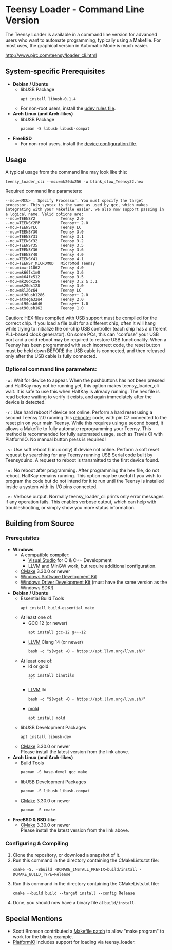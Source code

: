 # Teensy Loader - Command Line Version
The Teensy Loader is available in a command line version for advanced users who want to automate programming, typically using a Makefile. For most uses, the graphical version in Automatic Mode is much easier. 

http://www.pjrc.com/teensy/loader_cli.html

## System-specific Prerequisites
- **Debian / Ubuntu**
  - libUSB Package
    ```
    apt install libusb-0.1.4
    ```
  - For non-root users, install the [udev rules file](https://www.pjrc.com/teensy/00-teensy.rules).
- **Arch Linux (and Arch-likes)**
  - libUSB Package
    ```
    pacman -S libusb libusb-compat
    ```
- **FreeBSD**  
  - For non-root users, install the [device configuration file](extra/freebsd-teensy.conf).


## Usage
A typical usage from the command line may look like this:

`teensy_loader_cli --mcu=mk20dx256 -w blink_slow_Teensy32.hex`

Required command line parameters:

```
--mcu=<MCU> : Specify Processor. You must specify the target processor. This syntax is the same as used by gcc, which makes integrating with your Makefile easier, we also now support passing in a logical name. Valid options are:
--mcu=TEENSY2           Teensy 2.0
--mcu=TEENSY2PP         Teensy++ 2.0
--mcu=TEENSYLC          Teensy LC
--mcu=TEENSY30          Teensy 3.0
--mcu=TEENSY31          Teensy 3.1
--mcu=TEENSY32          Teensy 3.2
--mcu=TEENSY35          Teensy 3.5
--mcu=TEENSY36          Teensy 3.6
--mcu=TEENSY40          Teensy 4.0
--mcu=TEENSY41          Teensy 4.1
--mcu=TEENSY_MICROMOD   MicroMod Teensy
--mcu=imxrt1062         Teensy 4.0
--mcu=mk66fx1m0         Teensy 3.6
--mcu=mk64fx512         Teensy 3.5
--mcu=mk20dx256         Teensy 3.2 & 3.1
--mcu=mk20dx128         Teensy 3.0
--mcu=mkl26z64          Teensy LC
--mcu=at90usb1286       Teensy++ 2.0
--mcu=atmega32u4        Teensy 2.0
--mcu=at90usb646        Teensy++ 1.0
--mcu=at90usb162        Teensy 1.0
```

Caution: HEX files compiled with USB support must be compiled for the correct chip. If you load a file built for a different chip, often it will hang while trying to initialize the on-chip USB controller (each chip has a different PLL-based clock generator). On some PCs, this can "confuse" your USB port and a cold reboot may be required to restore USB functionality. When a Teensy has been programmed with such incorrect code, the reset button must be held down BEFORE the USB cable is connected, and then released only after the USB cable is fully connected.

### Optional command line parameters:

`-w` : Wait for device to appear. When the pushbuttons has not been pressed and HalfKay may not be running yet, this option makes teensy_loader_cli wait. It is safe to use this when HalfKay is already running. The hex file is read before waiting to verify it exists, and again immediately after the device is detected.

`-r` : Use hard reboot if device not online. Perform a hard reset using a second Teensy 2.0 running this [rebooter](rebootor) code, with pin C7 connected to the reset pin on your main Teensy. While this requires using a second board, it allows a Makefile to fully automate reprogramming your Teensy. This method is recommended for fully automated usage, such as Travis CI with PlatformIO. No manual button press is required!

`-s` : Use soft reboot (Linux only) if device not online. Perform a soft reset request by searching for any Teensy running USB Serial code built by Teensyduino. A request to reboot is transmitted to the first device found.

`-n` : No reboot after programming. After programming the hex file, do not reboot. HalfKay remains running. This option may be useful if you wish to program the code but do not intend for it to run until the Teensy is installed inside a system with its I/O pins connected.

`-v` : Verbose output. Normally teensy_loader_cli prints only error messages if any operation fails. This enables verbose output, which can help with troubleshooting, or simply show you more status information.

## Building from Source

### Prerequisites
- **Windows**  
  - A compatible compiler:  
    - [Visual Studio](https://visualstudio.microsoft.com/vs/) for C & C++ Development
    - LLVM and MinGW work, but require additional configuration.
  - [CMake](https://cmake.org/) 3.30.0 or newer
  - [Windows Software Development Kit](https://developer.microsoft.com/en-us/windows/downloads/windows-sdk/)
  - [Windows Driver Development Kit](https://learn.microsoft.com/en-us/windows-hardware/drivers/download-the-wdk#download-icon-for-wdk-step-3-install-wdk) (must have the same version as the Windows SDK!)
- **Debian / Ubuntu**  
  - Essential Build Tools  
    ```
    apt install build-essential make
    ```
  - At least one of:  
      - GCC 12 (or newer)  
        ```
        apt install gcc-12 g++-12
        ```
      - [LLVM](https://releases.llvm.org/) Clang 14 (or newer)  
        ```
        bash -c "$(wget -O - https://apt.llvm.org/llvm.sh)"
        ```
  - At least one of:  
      - ld or gold  
        ````
        apt install binutils
        ```
      - [LLVM](https://releases.llvm.org/) lld  
        ```
        bash -c "$(wget -O - https://apt.llvm.org/llvm.sh)"
        ```
      - [mold](https://github.com/rui314/mold)  
        ```
        apt install mold
        ```
  - libUSB Development Packages  
    ```
    apt install libusb-dev
    ```
  - [CMake](https://cmake.org/) 3.30.0 or newer  
    Please install the latest version from the link above.
- **Arch Linux (and Arch-likes)**
  - Build Tools  
    ```
    pacman -S base-devel gcc make
    ```
  - libUSB Development Packages  
    ```
    pacman -S libusb libusb-compat
    ```
  - [CMake](https://cmake.org/) 3.30.0 or newer  
    ```
    pacman -S cmake
    ```
- **FreeBSD & BSD-like**
  - [CMake](https://cmake.org/) 3.30.0 or newer  
    Please install the latest version from the link above.

### Configuring & Compiling
1. Clone the repository, or download a snapshot of it.
2. Run this command in the directory containing the CMakeLists.txt file:  
    ```
    cmake -S. -Bbuild -DCMAKE_INSTALL_PREFIX=build/install -DCMAKE_BUILD_TYPE=Release
    ```
3. Run this command in the directory containing the CMakeLists.txt file:  
    ```
    cmake --build build --target install --config Release
    ```
4. Done, you should now have a binary file at `build/install`.

## Special Mentions
- Scott Bronson contributed a [Makefile patch](http://www.pjrc.com/teensy/loader_cli.makefile.patch) to allow "make program" to work for the blinky example.
- [PlatformIO](http://platformio.org) includes support for loading via teensy_loader.
